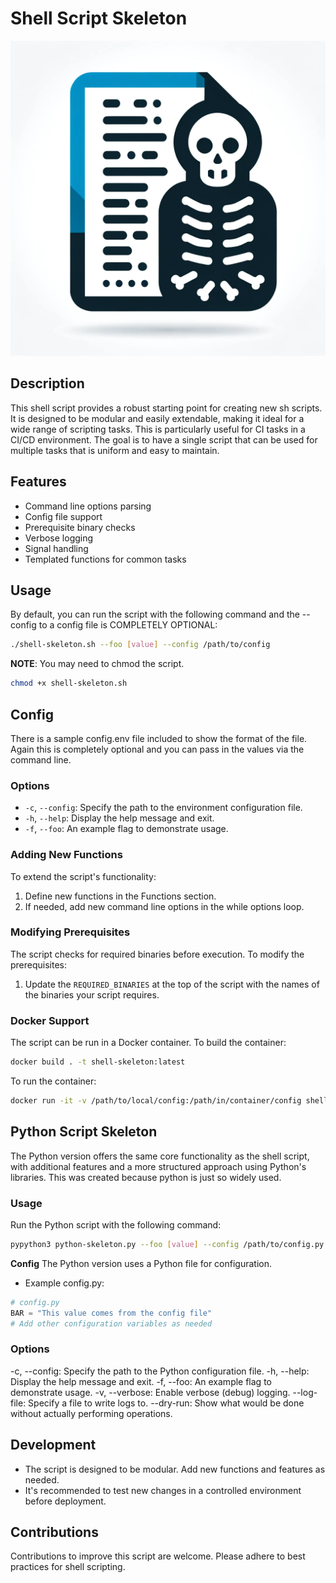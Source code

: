 
# Shell Script Skeleton

![Shell Script Skeleton Logo](images/shellskel.webp)

## Description
This shell script provides a robust starting point for creating new sh scripts. It is designed to be modular and easily extendable, making it ideal for a wide range of scripting tasks. This is particularly useful for CI tasks in a CI/CD environment.  The goal is to have a single script that can be used for multiple tasks that is uniform and easy to maintain.

## Features
- Command line options parsing
- Config file support
- Prerequisite binary checks
- Verbose logging
- Signal handling
- Templated functions for common tasks

## Usage
By default, you can run the script with the following command and the --config to a config file is COMPLETELY OPTIONAL:
```sh
./shell-skeleton.sh --foo [value] --config /path/to/config
```
**NOTE**: You may need to chmod the script.

```sh
chmod +x shell-skeleton.sh
```

## Config

There is a sample config.env file included to show the format of the file.  Again this is completely optional and you can pass in the values via the command line.

### Options
- `-c`, `--config`: Specify the path to the environment configuration file.
- `-h`, `--help`: Display the help message and exit.
- `-f`, `--foo`: An example flag to demonstrate usage.

### Adding New Functions
To extend the script's functionality:
1. Define new functions in the Functions section.
2. If needed, add new command line options in the while options loop.

### Modifying Prerequisites
The script checks for required binaries before execution. To modify the prerequisites:
1. Update the `REQUIRED_BINARIES` at the top of the script with the names of the binaries your script requires.

### Docker Support

The script can be run in a Docker container. To build the container:
```sh
docker build . -t shell-skeleton:latest
```

To run the container:

```sh
docker run -it -v /path/to/local/config:/path/in/container/config shell-skeleton:latest --config /path/in/container/config --foo your_value 
```

## Python Script Skeleton
The Python version offers the same core functionality as the shell script, with additional features and a more structured approach using Python's libraries. This was created because python is just so widely used.

### Usage
Run the Python script with the following command:
```sh
pypython3 python-skeleton.py --foo [value] --config /path/to/config.py
```

**Config**
The Python version uses a Python file for configuration.
- Example config.py:
```python
# config.py
BAR = "This value comes from the config file"
# Add other configuration variables as needed
```

### Options
-c, --config: Specify the path to the Python configuration file.
-h, --help: Display the help message and exit.
-f, --foo: An example flag to demonstrate usage.
-v, --verbose: Enable verbose (debug) logging.
--log-file: Specify a file to write logs to.
--dry-run: Show what would be done without actually performing operations.

## Development
- The script is designed to be modular. Add new functions and features as needed.
- It's recommended to test new changes in a controlled environment before deployment.

## Contributions
Contributions to improve this script are welcome. Please adhere to best practices for shell scripting.
